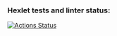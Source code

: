 ### Hexlet tests and linter status:
[![Actions Status](https://github.com/MrNovan/devops-for-programmers-project-74/actions/workflows/hexlet-check.yml/badge.svg)](https://github.com/MrNovan/devops-for-programmers-project-74/actions)